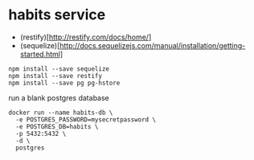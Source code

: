 # habits service

- (restify)[http://restify.com/docs/home/]
- (sequelize)[http://docs.sequelizejs.com/manual/installation/getting-started.html]

```
npm install --save sequelize
npm install --save restify
npm install --save pg pg-hstore
```

run a blank postgres database

```
docker run --name habits-db \
  -e POSTGRES_PASSWORD=mysecretpassword \
  -e POSTGRES_DB=habits \
  -p 5432:5432 \
  -d \
  postgres
```
